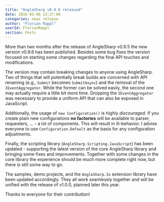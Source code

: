 ```yaml
---
title: "AngleSharp v0.9.6 released"
date: 2016-05-06 13:27:00
categories: news release
author: "Florian Rappl"
userId: FlorianRappl
section: Posts
---
```

More than two months after the release of AngleSharp v0.9.5 the new version v0.9.6 has been published. Besides some bug fixes the version focused on starting some changes regarding the final API touches and modifications.

The version may contain breaking changes to anyone using AngleSharp. Two of things that will potentially break builds are concerned with API renaming (e.g., `Submit` becomes `SubmitAsync`) and the removal of the `IEventAggregator`. While the former can be solved easily, the second one may actually require a little bit more time. Dropping the `IEventAggregator` was necessary to provide a uniform API that can also be exposed in JavaScript.

Additionally, the usage of `new Configuration()` is highly *discouraged*. If you create plain new configurations **no factories** will be available to parser, requesters, ... - a lot of components. This will result in ill-behavior. I advise everyone to use `Configuration.Default` as the basis for any configuration adjustments.

Finally, the scripting library (`AngleSharp.Scripting.JavaScript`) has been updated - supporting the latest version of the core AngleSharp library and bringing some fixes and improvements. Together with some changes in the core library the experience should be much more complete right now, but there is still some way to go.

The samples, demo projects, and the `AngleSharp.Io` extension library have been updated accordingly. They all work seamlessly together and will be unified with the release of v1.0.0, planned later this year.

Thanks to everyone for their contribution!
